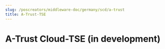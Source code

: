 ```yaml
---
slug: /poscreators/middleware-doc/germany/scd/a-trust
title: A-Trust-TSE
---
```


# A-Trust Cloud-TSE (in development)